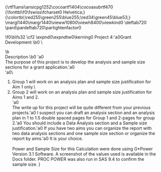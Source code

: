 {\rtf1\ansi\ansicpg1252\cocoartf1404\cocoasubrtf470
{\fonttbl\f0\fswiss\fcharset0 Helvetica;}
{\colortbl;\red255\green255\blue255;\red34\green45\blue53;}
\margl1440\margr1440\vieww10800\viewh8400\viewkind0
\deftab720
\pard\pardeftab720\partightenfactor0

\f0\b\fs32 \cf2 \expnd0\expndtw0\kerning0
Project 4:\'a0Grant Development
\b0 \

\b \
Description
\b0 \'a0\
The purpose of this project is to develop the analysis and sample size sections for a grant application.\'a0 \
\'a0\
1) Group 1 will work on an analysis plan and sample size justification for Aim 1 only.\
2) Group 2 will work on an analysis plan and sample size justification for Aims 1 and 2.\
\'a0\
The write up for this project will be quite different from your previous projects.\'a0 I suspect you can draft an analysis section and an analysis plan in 1 to 1.5 double spaced pages for Group 1 and 2-pages for group 2.\'a0 You should include a Data Analysis section and a Sample size justification.\'a0 If you have two aims you can organize the report with two data analysis sections and one sample size section or organize the report by aims.\'a0 It is your choice.\
\
Power and Sample Size for this Calculation were done using G*Power Version 3.1 Software. A screenshot of the values used is available in the Docs folder. PROC POWER was also run in SAS 9.4 to confirm the sample size.  }